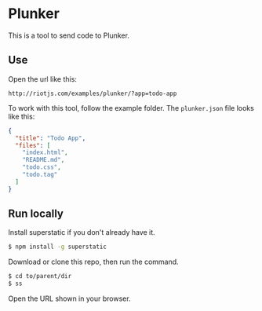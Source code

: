 # Plunker

This is a tool to send code to Plunker.

## Use

Open the url like this:

```
http://riotjs.com/examples/plunker/?app=todo-app
```

To work with this tool, follow the example folder. The `plunker.json` file
looks like this:

```json
{
  "title": "Todo App",
  "files": [
    "index.html",
    "README.md",
    "todo.css",
    "todo.tag"
  ]
}
```

## Run locally

Install superstatic if you don't already have it.

```bash
$ npm install -g superstatic
```

Download or clone this repo, then run the command.

```bash
$ cd to/parent/dir
$ ss
```

Open the URL shown in your browser.
